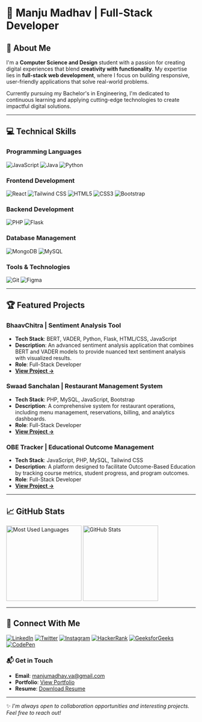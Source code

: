 # 🚀 Manju Madhav | Full-Stack Developer

## 👋 About Me

I'm a **Computer Science and Design** student with a passion for creating digital experiences that blend **creativity with functionality**. My expertise lies in **full-stack web development**, where I focus on building responsive, user-friendly applications that solve real-world problems.

Currently pursuing my Bachelor's in Engineering, I'm dedicated to continuous learning and applying cutting-edge technologies to create impactful digital solutions.

---

## 💻 Technical Skills

### Programming Languages
![JavaScript](https://img.shields.io/badge/-JavaScript-F7DF1E?style=for-the-badge&logo=javascript&logoColor=black) ![Java](https://img.shields.io/badge/-Java-007396?style=for-the-badge&logo=java&logoColor=white) ![Python](https://img.shields.io/badge/-Python-3776AB?style=for-the-badge&logo=python&logoColor=white)

### Frontend Development
![React](https://img.shields.io/badge/react-%2320232a.svg?style=for-the-badge&logo=react&logoColor=%2361DAFB) ![Tailwind CSS](https://img.shields.io/badge/-Tailwind_CSS-38B2AC?style=for-the-badge&logo=tailwind-css&logoColor=white) ![HTML5](https://img.shields.io/badge/-HTML5-E34F26?style=for-the-badge&logo=html5&logoColor=white) ![CSS3](https://img.shields.io/badge/-CSS3-1572B6?style=for-the-badge&logo=css3&logoColor=white) ![Bootstrap](https://img.shields.io/badge/-Bootstrap-7952B3?style=for-the-badge&logo=bootstrap&logoColor=white)

### Backend Development
![PHP](https://img.shields.io/badge/-PHP-777BB4?style=for-the-badge&logo=php&logoColor=white) ![Flask](https://img.shields.io/badge/-Flask-000000?style=for-the-badge&logo=flask&logoColor=white)

### Database Management
![MongoDB](https://img.shields.io/badge/-MongoDB-47A248?style=for-the-badge&logo=mongodb&logoColor=white) ![MySQL](https://img.shields.io/badge/-MySQL-4479A1?style=for-the-badge&logo=mysql&logoColor=white)

### Tools & Technologies
![Git](https://img.shields.io/badge/-Git-F05032?style=for-the-badge&logo=git&logoColor=white) ![Figma](https://img.shields.io/badge/-Figma-F24E1E?style=for-the-badge&logo=figma&logoColor=white)

---

## 🏆 Featured Projects

### BhaavChitra | Sentiment Analysis Tool
- **Tech Stack**: BERT, VADER, Python, Flask, HTML/CSS, JavaScript
- **Description**: An advanced sentiment analysis application that combines BERT and VADER models to provide nuanced text sentiment analysis with visualized results.
- **Role**: Full-Stack Developer
- **[View Project →](https://github.com/violetto-rose/BhaavChitra)**

### Swaad Sanchalan | Restaurant Management System
- **Tech Stack**: PHP, MySQL, JavaScript, Bootstrap
- **Description**: A comprehensive system for restaurant operations, including menu management, reservations, billing, and analytics dashboards.
- **Role**: Full-Stack Developer
- **[View Project →](https://github.com/violetto-rose/SwaadSanchalan)**

### OBE Tracker | Educational Outcome Management
- **Tech Stack**: JavaScript, PHP, MySQL, Tailwind CSS
- **Description**: A platform designed to facilitate Outcome-Based Education by tracking course metrics, student progress, and program outcomes.
- **Role**: Full-Stack Developer
- **[View Project →](https://github.com/violetto-rose/OBETracker)**

---

## 📈 GitHub Stats

<div>
  <img src="https://github-readme-stats.vercel.app/api/top-langs?username=violetto-rose&show_icons=true&locale=en&layout=donut&theme=midnight-purple" alt="Most Used Languages" height="200" />
  <img src="https://github-readme-stats.vercel.app/api?username=violetto-rose&show_icons=true&locale=en&theme=midnight-purple" alt="GitHub Stats" height="200" />
</div>

---

## 🔗 Connect With Me

[![LinkedIn](https://img.shields.io/badge/-LinkedIn-0A66C2?style=for-the-badge&logo=linkedin&logoColor=white)](https://linkedin.com/in/manjumadhav-va) [![Twitter](https://img.shields.io/badge/-Twitter-1DA1F2?style=for-the-badge&logo=twitter&logoColor=white)](https://twitter.com/the_violetto) [![Instagram](https://img.shields.io/badge/-Instagram-E4405F?style=for-the-badge&logo=instagram&logoColor=white)](https://instagram.com/manjumadhav_geetha)
[![HackerRank](https://img.shields.io/badge/-HackerRank-2EC866?style=for-the-badge&logo=hackerrank&logoColor=white)](https://www.hackerrank.com/manjumadhav_va) [![GeeksforGeeks](https://img.shields.io/badge/-GeeksforGeeks-0F9D58?style=for-the-badge&logo=geeksforgeeks&logoColor=white)](https://auth.geeksforgeeks.org/user/manjumadhav_va/profile)
[![CodePen](https://img.shields.io/badge/-CodePen-000000?style=for-the-badge&logo=codepen&logoColor=white)](https://codepen.io/manju-madhav-v-a)

### 📬 Get in Touch
- **Email**: [manjumadhav.va@gmail.com](mailto:manjumadhav.va@gmail.com)
- **Portfolio**: [View Portfolio](https://bit.ly/manjumadhav-xo)
- **Resume**: [Download Resume](https://github.com/violetto-rose/violetto-rose/blob/main/Resume.pdf)

---

✨ *I'm always open to collaboration opportunities and interesting projects. Feel free to reach out!*
